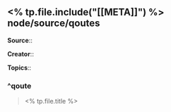 <% tp.file.include("[[META]]") %> node/source/qoutes
---

**Source**:: 

**Creator**:: 

**Topics**:: 

### ^qoute

> <% tp.file.title %>
> 
> <cite></cite>
